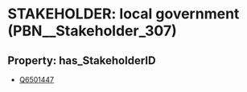 # STAKEHOLDER: __local government__ (PBN__Stakeholder_307)

## Property: has_StakeholderID

* [Q6501447](Q6501447)

